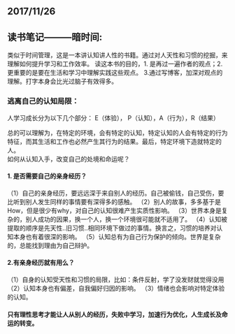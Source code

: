 ## 2017/11/26
## 读书笔记———暗时间:

  类似于时间管理，这是一本讲认知讲人性的书籍。通过对人天性和习惯的挖掘，来理解如何提升学习和工作效率。
  读这本书的目的，1. 是再过一遍作者的观点；2. 更重要的是要在生活和学习中理解实践这些观点。 3.通过写博客，加深对观点的理解。打字本身会比光过脑子有效得多。
  

### 逃离自己的认知局限：

人学习成长分为以下几个部分：
  E（体验）， P（认知），A（行为），R（结果）
  
  总的可以理解为，在特定的环境，会有特定的认知，特定认知的人会有特定的行为特征，而其生活和工作也必然产生其行为的结果。最后，特定环境下造就特定的人。<br>
  如何从认知入手，改变自己的处境和命运呢？

#### 1. 是否需要自己的亲身经历？
  
  （1）自己的亲身经历，要远远深于来自别人的经历。自己被偷钱，自己受伤，要比听到别人发生同样的事情要有深得多的感触。
  （2）别人的故事，多多基于是How，但是很少有why，对自己的认知很难产生实质性影响。
  （3）世界本身是复杂的，别人成功的因果，换一个人，换一个环境很可能就不适用了。
  （4）认知被提取的顺序是先天性..旧习惯..相同环境下做过的事情。换言之，习惯的培养对认知本身也有着很深的影响。
  （5）认知总有为自己行为保护的倾向。世界是复杂的，总能找到理由为自己辩护。

#### 2.有亲身经历就有用么？

  （1）自身的认知受天性和习惯的局限，比如：条件反射，学了没发财就觉得没用
  （2）认知本身也有偏差，自我偏好归因的影响。
  （3）情绪也会影响对特定体验的认知。

#### 只有理性思考才能让人从别人的经历，失败中学习，加速行为优化，人生成长及命运的转变。

